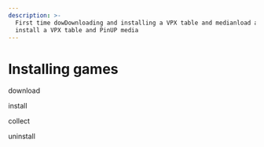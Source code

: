 ```yaml
---
description: >-
  First time dowDownloading and installing a VPX table and medianload and
  install a VPX table and PinUP media
---
```


# Installing games

download

install

collect

uninstall

